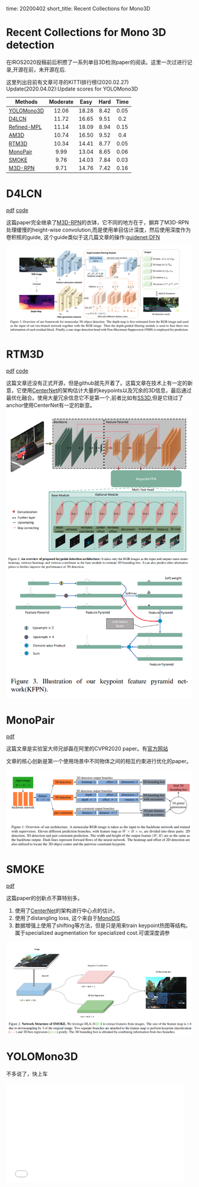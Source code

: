 time: 20200402
short_title: Recent Collections for Mono3D

# Recent Collections for Mono 3D detection

在IROS2020投稿前后积攒了一系列单目3D检测paper的阅读。这里一次过进行记录,开源在前，未开源在后.

这里列出目前有文章可寻的KITTI排行榜(2020.02.27)
Update(2020.04.02):Update scores for YOLOMono3D

|   Methods  | Moderate |  Easy | Hard | Time |
|----------|:--------:|:------:|:------:|:------:|
| [YOLOMono3D] | 12.06   | 18.28 | 8.42 | 0.05 |
| [D4LCN]      | 11.72    | 16.65 | 9.51 | 0.2  |
| [Refined-MPL] | 11.14    | 18.09 | 8.94 | 0.15 |
| [AM3D]       | 10.74    | 16.50 | 9.52 | 0.4  |
| [RTM3D]      | 10.34    | 14.41 | 8.77 | 0.05 |
| [MonoPair]   | 9.99     | 13.04 | 8.65 | 0.06 |
| [SMOKE]      | 9.76     | 14.03 | 7.84 | 0.03 |
| [M3D-RPN]    | 9.71     | 14.76 | 7.42 | 0.16 |

# D4LCN
[pdf](https://arxiv.org/pdf/1912.04799.pdf)  [code](https://github.com/dingmyu/D4LCN)


这篇paper完全继承了[M3D-RPN]的衣钵，它不同的地方在于，摒弃了M3D-RPN处理缓慢的height-wise convolution,而是使用单目估计深度，然后使用深度作为卷积核的guide, 这个guide类似于这几篇文章的操作:[guidenet](../other_categories/depth_completion/guideNet.md);[DFN](../Building_Blocks/DynanicFilteringNetwork.md)

![image](res/D4LCN.png)

# RTM3D
[pdf](https://arxiv.org/pdf/2001.03343.pdf) [code](https://github.com/Banconxuan/RTM3D)

这篇文章还没有正式开源，但是github就先开着了。这篇文章在技术上有一定的新意，它使用[CenterNet]的架构估计大量的keypoints以及冗余的3D信息，最后通过最优化融合。使用大量冗余信息它不是第一个,前者比如有[SS3D](Monocular_3D_Object_Detection_and_Box_Fitting_Trained_End-to-End_Using_Intersection-over-Union_Loss.md),但是它绕过了anchor使用CenterNet有一定的新意。
![image](res/RTM3D_0.png)
![image](res/RTM3D_2.png)


# MonoPair

[pdf](https://arxiv.org/pdf/2003.00504.pdf)

这篇文章是实验室大师兄邰磊在阿里的CVPR2020 paper。有[官方网站](https://sites.google.com/view/chen3dmonopair)

文章的核心创新是第一个使用场景中不同物体之间的相互约束进行优化的paper。

![image](res/MonoPair.png)


# SMOKE

[pdf](https://arxiv.org/pdf/2002.10111v1.pdf)

这篇paper的创新点不算特别多。
1. 使用了[CenterNet]的架构进行中心点的估计。
2. 使用了distangling loss, 这个来自于[MonoDIS]
3. 数据增强上使用了shifting等方法，但是只是用来train keypoint热图等结构。属于specialized augmentation for specialized cost.可谓深度调参

![image](res/SMOKE.png)

# YOLOMono3D

不多说了，快上车

<iframe src="//player.bilibili.com/player.html?aid=91364947&cid=156014191&page=1" scrolling="no" frameborder="no" framespacing="0" allowfullscreen="true" height=270 width=480> </iframe>



[M3D-RPN]:M3D-RPN_Monocular_3D_Region_Proposal_Network_for_Object_Detection.md
[D4LCN]:#d4lc
[Refined-MPL]:./RefinedMPL.md
[AM3D]:AM3D.md
[RTM3D]:#rtm3d
[MonoPair]:#monopair
[SMOKE]:#smoke
[YOLOMono3D]:#yolomono3d
[CenterNet]:../other_categories/object_detection_2D/Object_as_points.md#object-as-point
[MonoDIS]:Disentangling_Monocular_3D_Object_Detection.md